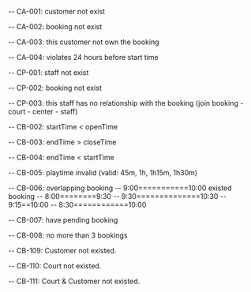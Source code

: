 

-- CA-001: customer not exist

-- CA-002: booking not exist

-- CA-003: this customer not own the booking

-- CA-004: violates 24 hours before start time

-- CP-001: staff not exist

-- CP-002: booking not exist

-- CP-003: this staff has no relationship with the booking (join booking - court - center - staff)


-- CB-002: startTime < openTime 
	
-- CB-003: endTime > closeTime 
	
-- CB-004: endTime < startTime
	
-- CB-005: playtime invalid (valid: 45m, 1h, 1h15m, 1h30m)
	
-- CB-006: overlapping booking
--       9:00===========10:00  existed booking
--    8:00========9:30
--           9:30==============10:30
--           9:15==10:00
--    8:30============10:00

	
-- CB-007: have pending booking
	
-- CB-008: no more than 3 bookings
	
-- CB-109: Customer not existed.
	
-- CB-110: Court not existed.
	
-- CB-111: Court & Customer not existed.
	
